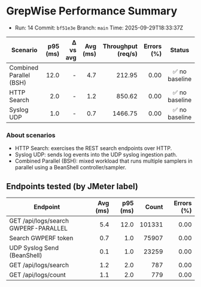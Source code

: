 # GrepWise Performance Summary
- Run: 14  Commit: `bf51e3e`  Branch: `main`  Time: 2025-09-29T18:33:37Z

| Scenario | p95 (ms) | Δ vs avg | Avg (ms) | Throughput (req/s) | Errors (%) | Status |
|---|---:|---:|---:|---:|---:|:--:|
| Combined Parallel (BSH) | 12.0 | - | 4.7 | 212.95 | 0.00 | ✅ no baseline |
| HTTP Search | 2.0 | - | 1.2 | 850.62 | 0.00 | ✅ no baseline |
| Syslog UDP | 1.0 | - | 0.7 | 1466.75 | 0.00 | ✅ no baseline |

### About scenarios

- HTTP Search: exercises the REST search endpoints over HTTP.
- Syslog UDP: sends log events into the UDP syslog ingestion path.
- Combined Parallel (BSH): mixed workload that runs multiple samplers in parallel using a BeanShell controller/sampler.

## Endpoints tested (by JMeter label)

| Endpoint | Avg (ms) | p95 (ms) | Count | Errors (%) |
|---|---:|---:|---:|---:|
| GET /api/logs/search GWPERF-PARALLEL | 5.4 | 12.0 | 101331 | 0.00 |
| Search GWPERF token | 0.7 | 1.0 | 75907 | 0.00 |
| UDP Syslog Send (BeanShell) | 0.1 | 1.0 | 23259 | 0.00 |
| GET /api/logs/search | 1.2 | 2.0 | 787 | 0.00 |
| GET /api/logs/count | 1.1 | 2.0 | 779 | 0.00 |

